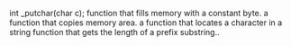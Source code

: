 int _putchar(char c);
function that fills memory with a constant byte.
a function that copies memory area.
a function that locates a character in a string
function that gets the length of a prefix substring..
